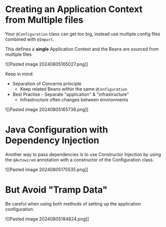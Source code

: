 # Creating an Application Context from Multiple files

Your `@Configuration` class can get too big, instead use multiple config files combined with `@Import`.

This defines a **single** Application Context and the Beans are sourced from multiple files

![[Pasted image 20240805165027.png]]

Keep in mind:
- Separation of Concerns principle
	- Keep related Beans within the same `@Configuration`
- Best Practise - Separate "application" & "infrastructure"
	- Infrastructure often changes between environments

![[Pasted image 20240805165738.png]]

# Java Configuration with Dependency Injection

Another way to pass dependencies is to use Constructor Injection by using the `@Autowired` annotation with a constructor of the Configuration class.

![[Pasted image 20240805175535.png]]

# But Avoid "Tramp Data"

Be careful when using both methods of setting up the application configuration.

![[Pasted image 20240805184824.png]]